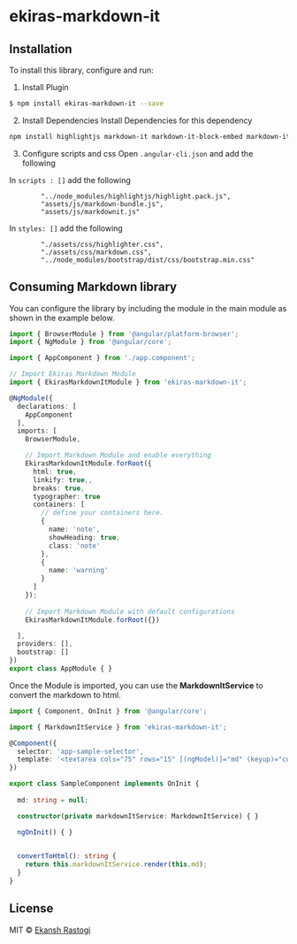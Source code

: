 # ekiras-markdown-it

## Installation

To install this library, configure and  run:

1. Install Plugin
```bash
$ npm install ekiras-markdown-it --save
```
2. Install Dependencies
Install Dependencies for this dependency
```bash
npm install highlightjs markdown-it markdown-it-block-embed markdown-it-block-image markdown-it-container markdown-it-highlightjs --save
```
3. Configure scripts and css
Open `.angular-cli.json` and add the following 

In `scripts : []` add the following 
```
        "../node_modules/highlightjs/highlight.pack.js",
        "assets/js/markdown-bundle.js",
        "assets/js/markdownit.js"
```
In `styles: []` add the following 
```
        "./assets/css/highlighter.css",
        "./assets/css/markdown.css",
        "../node_modules/bootstrap/dist/css/bootstrap.min.css"
```
## Consuming Markdown library

You can configure the library by including the module in the main module as shown in the example below.

```typescript
import { BrowserModule } from '@angular/platform-browser';
import { NgModule } from '@angular/core';

import { AppComponent } from './app.component';

// Import Ekiras Markdown Module
import { EkirasMarkdownItModule } from 'ekiras-markdown-it';

@NgModule({
  declarations: [
    AppComponent
  ],
  imports: [
    BrowserModule,

    // Import Markdown Module and enable everything
    EkirasMarkdownItModule.forRoot({
      html: true,
      linkify: true,,
      breaks: true,
      typographer: true
      containers: [
        // define your containers here.
        {
          name: 'note',
          showHeading: true,
          class: 'note'
        },
        {
          name: 'warning'
        }
      ]
    });
    
    // Import Markdown Module with default configurations
    EkirasMarkdownItModule.forRoot({})

  ],
  providers: [],
  bootstrap: []
})
export class AppModule { }
```

Once the Module is imported, you can use the **MarkdownItService** to convert the markdown to html.

```ts
import { Component, OnInit } from '@angular/core';

import { MarkdownItService } from 'ekiras-markdown-it';

@Component({
  selector: 'app-sample-selector',
  template: '<textarea cols="75" rows="15" [(ngModel)]="md" (keyup)="convertToHtml();"></textarea>'
})

export class SampleComponent implements OnInit {
  
  md: string = null;

  constructor(private markdownItService: MarkdownItService) { }

  ngOnInit() { }

  
  convertToHtml(): string {
    return this.markdownItService.render(this.md);
  }
}

```

## License

MIT © [Ekansh Rastogi](mailto:ekirastogi@gmail.com)
